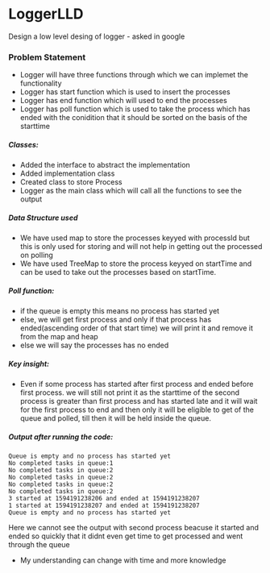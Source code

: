 # LoggerLLD
Design a low level desing of logger - asked in google

### Problem Statement

- Logger will have three functions through which we can implemet the functionality
- Logger has start function which is used to insert the processes
- Logger has end function which will used to end the processes
- Logger has poll function which is used to take the process which has ended with the conidition that it should be sorted on the basis of the starttime

##### Classes:
- Added the interface to abstract the implementation
- Added implementation class
- Created class to store Process
- Logger as the main class which will call all the functions to see the output

##### Data Structure used 
- We have used map to store the processes keyyed with processId but this is only used for storing and will not help in getting out the processed on polling
- We have used TreeMap to store the process keyyed on startTime and can be used to take out the processes based on startTime.

##### Poll function:
- if the queue is empty this means no process has started yet
- else, we will get first process and only if that process has ended(ascending order of that start time)
we will print it and remove it from the map and heap
-  else we will say the processes has no ended

##### Key insight:
- Even if some process has started after first process and ended before first process. we will still not print it as the starttime of the second process is greater than first process and has started late and it will wait for the first process to end and then only it will be eligible to get of the queue and polled, till then it will be held inside the queue.

##### Output after running the code:

```
Queue is empty and no process has started yet
No completed tasks in queue:1
No completed tasks in queue:2
No completed tasks in queue:2
No completed tasks in queue:2
No completed tasks in queue:2
3 started at 1594191238206 and ended at 1594191238207
1 started at 1594191238207 and ended at 1594191238207
Queue is empty and no process has started yet
```

Here we cannot see the output with second process beacuse it started and ended so quickly that it didnt even get time to get processed and went through the queue 
- My understanding can change with time and more knowledge
